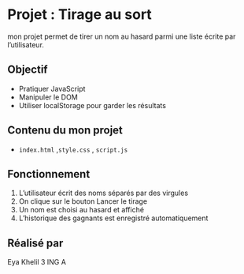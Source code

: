 
# Projet : Tirage au sort
mon projet permet de tirer un nom au hasard parmi une liste écrite par l’utilisateur.
## Objectif
- Pratiquer JavaScript
- Manipuler le DOM
- Utiliser localStorage pour garder les résultats
## Contenu du mon projet
- `index.html` ,`style.css` , `script.js`
## Fonctionnement
1. L’utilisateur écrit des noms séparés par des virgules
2. On clique sur le bouton Lancer le tirage
3. Un nom est choisi au hasard et affiché
4. L’historique des gagnants est enregistré automatiquement
## Réalisé par
 Eya Khelil 3 ING A